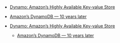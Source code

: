 

- [Dynamo: Amazon’s Highly Available Key-value Store](https://assets.amazon.science/ac/1d/eb50c4064c538c8ac440ce6a1d91/dynamo-amazons-highly-available-key-value-store.pdf)
 - [Amazon’s DynamoDB — 10 years later](https://www.amazon.science/latest-news/amazons-dynamodb-10-years-later)


- [Dynamo: Amazon’s Highly Available Key-value Store](https://assets.amazon.science/ac/1d/eb50c4064c538c8ac440ce6a1d91/dynamo-amazons-highly-available-key-value-store.pdf)
    - [Amazon’s DynamoDB — 10 years later](https://www.amazon.science/latest-news/amazons-dynamodb-10-years-later)

